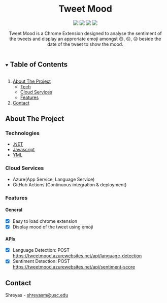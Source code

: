 <div align="center">
 
<h1 align="center">Tweet Mood</h1>

[![](https://img.shields.io/badge/Backend_Made_with-.NET-red?style=for-the-badge&logo=.net)](#)
[![](https://img.shields.io/badge/Chrome_Extension_Made_with-Javascript-orange?style=for-the-badge&logo=javascript)](#)
[![](https://img.shields.io/badge/IDE-Visual_Studio_Code-purple?style=for-the-badge&logo=visual-studio-code)](#)
[![](https://img.shields.io/badge/Hosted_On-Azure-blue.svg?style=for-the-badge&logo=microsoft-azure&logoColor=white)](#)
</div>

<p align="center">
Tweet Mood is a Chrome Extension designed to analyse the sentiment of the tweets and display an approriate emoji amongst 😊, 😐, ☹️ beside the date of the tweet to show the mood.
</p>

<!-- TABLE OF CONTENTS -->
<details open="open">
  <summary><h2 style="display: inline-block">Table of Contents</h2></summary>
  <ol>
    <li>
      <a href="#about-the-project">About The Project</a>
      <ul>
        <li><a href="#technologies">Tech</a></li>
       <li><a href="#cloud-services">Cloud Services</a></li>
       <li><a href="#features">Features</a></li>
      </ul>
    </li>
    <li><a href="#contact">Contact</a></li>
  </ol>
</details>

<!-- ABOUT THE PROJECT -->
## About The Project

### Technologies 

* [.NET](#)
* [Javascript](#)
* [YML](#)

### Cloud Services

* Azure(App Service, Language Service)
* GitHub Actions (Continuous integration & deployment)

### Features

#### General

- [x] Easy to load chrome extension
- [x] Display mood of the tweet using emoji

#### APIs

- [x] Language Detection: POST https://tweetmood.azurewebsites.net/api/language-detection
- [x] Sentiment Detection: POST https://tweetmood.azurewebsites.net/api/sentiment-score

<!-- CONTACT -->
## Contact

Shreyas  - shreyasm@usc.edu
